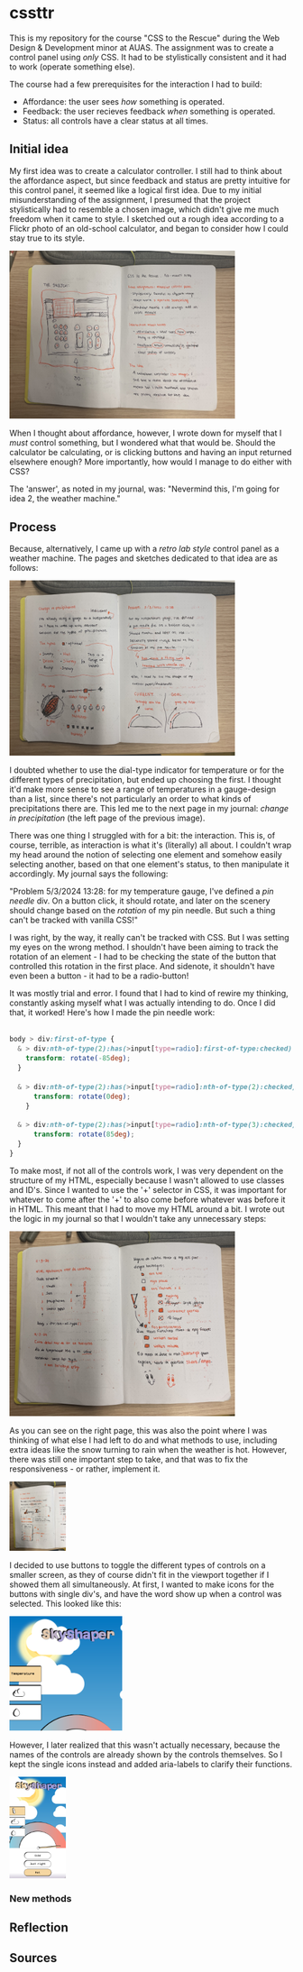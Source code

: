 # cssttr
This is my repository for the course "CSS to the Rescue" during the Web Design &amp; Development minor at AUAS. The assignment was to create a control panel using *only* CSS. It had to be stylistically consistent and it had to work (operate something else).

The course had a few prerequisites for the interaction I had to build:
- Affordance: the user sees _how_ something is operated.
- Feedback: the user recieves feedback _when_ something is operated.
- Status: all controls have a clear status at all times.

## Initial idea

My first idea was to create a calculator controller. I still had to think about the affordance aspect, but since feedback and status are pretty intuitive for this control panel, it seemed like a logical first idea. Due to my initial misunderstanding of the assignment, I presumed that the project stylistically had to resemble a chosen image, which didn't give me much freedom when it came to style. I sketched out a rough idea according to a Flickr photo of an old-school calculator, and began to consider how I could stay true to its style.

<img src="readme-img/initialidea.jpg" width="400px">

When I thought about affordance, however, I wrote down for myself that I *must* control something, but I wondered what that would be. Should the calculator be calculating, or is clicking buttons and having an input returned elsewhere enough? More importantly, how would I manage to do either with CSS?

The 'answer', as noted in my journal, was: "Nevermind this, I'm going for idea 2, the weather machine."

## Process

Because, alternatively, I came up with a *retro lab style* control panel as a weather machine. The pages and sketches dedicated to that idea are as follows:

<img src="readme-img/controlchanges-problem.jpg" width="400px">

I doubted whether to use the dial-type indicator for temperature or for the different types of precipitation, but ended up choosing the first. I thought it'd make more sense to see a range of temperatures in a gauge-design than a list, since there's not particularly an order to what kinds of precipitations there are. This led me to the next page in my journal: _change in precipitation_ (the left page of the previous image).

There was one thing I struggled with for a bit: the interaction. This is, of course, terrible, as interaction is what it's (literally) all about. I couldn't wrap my head around the notion of selecting one element and somehow easily selecting another, based on that one element's status, to then manipulate it accordingly. My journal says the following:

"Problem 5/3/2024 13:28: for my temperature gauge, I've defined a _pin needle_ div. On a button click, it should rotate, and later on the scenery should change based on the *rotation* of my pin needle. But such a thing can't be tracked with vanilla CSS!"

I was right, by the way, it really can't be tracked with CSS. But I was setting my eyes on the wrong method. I shouldn't have been aiming to track the rotation of an element - I had to be checking the state of the button that controlled this rotation in the first place. And sidenote, it shouldn't have even been a button - it had to be a radio-button!

It was mostly trial and error. I found that I had to kind of rewire my thinking, constantly asking myself what I was actually intending to do. Once I did that, it worked! Here's how I made the pin needle work:

```css

body > div:first-of-type {
  & > div:nth-of-type(2):has(>input[type=radio]:first-of-type:checked) + div {
    transform: rotate(-85deg);
  }

  & > div:nth-of-type(2):has(>input[type=radio]:nth-of-type(2):checked) + div {
      transform: rotate(0deg);
    }

  & > div:nth-of-type(2):has(>input[type=radio]:nth-of-type(3):checked) + div {
      transform: rotate(85deg);
  }
}

```

To make most, if not all of the controls work, I was very dependent on the structure of my HTML, especially because I wasn't allowed to use classes and ID's. Since I wanted to use the '+' selector in CSS, it was important for whatever to come after the '+' to also come before whatever was before it in HTML. This meant that I had to move my HTML around a bit. I wrote out the logic in my journal so that I wouldn't take any unnecessary steps:

<img src="readme-img/htmlfix-todolist.jpg" width="400px">

As you can see on the right page, this was also the point where I was thinking of what else I had left to do and what methods to use, including extra ideas like the snow turning to rain when the weather is hot. However, there was still one important step to take, and that was to fix the responsiveness - or rather, implement it.

<img src="readme-img/responsiveness.jpg" width="100px">

I decided to use buttons to toggle the different types of controls on a smaller screen, as they of course didn't fit in the viewport together if I showed them all simultaneously. At first, I wanted to make icons for the buttons with single div's, and have the word show up when a control was selected. This looked like this:

<img src="readme-img/phonebuttons.png" width="200px">

However, I later realized that this wasn't actually necessary, because the names of the controls are already shown by the controls themselves. So I kept the single icons instead and added aria-labels to clarify their functions.

<img src="readme-img/newphonebuttons.png" width="100px">

### New methods

## Reflection

## Sources
